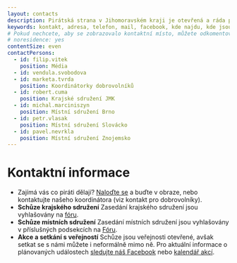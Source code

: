 ```yaml
---
layout: contacts
description: Pirátská strana v Jihomoravském kraji je otevřená a ráda přivítá dobrovolníky a odpoví na dotazy kritiků.
keywords: kontakt, adresa, telefon, mail, facebook, kde najdu, kde jsou
# Pokud nechcete, aby se zobrazovalo kontaktní místo, můžete odkomentovat následující řádek:
# noresidence: yes
contentSize: even
contactPersons:
  - id: filip.vitek
    position: Média
  - id: vendula.svobodova
  - id: marketa.tvrda
    position: Koordinátorky dobrovolníků
  - id: robert.cuma
    position: Krajské sdružení JMK
  - id: michal.marciniszyn
    position: Místní sdružení Brno
  - id: petr.vlasak
    position: Místní sdružení Slovácko
  - id: pavel.nevrkla
    position: Místní sdružení Znojemsko
---
```


<div class="o-section-header o-section-header--indented">
  <h1 class="t-h2-alt">Kontaktní informace</h1>
</div>

- Zajímá vás co piráti dělají? [Naloďte se](https://nalodeni.pirati.cz/) a buďte v obraze, nebo kontaktujte našeho koordinátora (viz kontakt pro dobrovolníky).
- **Schůze krajského sdružení** Zasedání krajského sdružení jsou vyhlašovány na <a href="https://forum.pirati.cz/viewforum.php?f=567" target="_blank">fóru</a>.
- **Schůze místních sdružení** Zasedání místních sdružení jsou vyhlašovány v příslušných podsekcích na <a href="https://forum.pirati.cz/viewforum.php?f=589&sid=5d5208f19575021e0302aa8867091462" target="_blank">Fóru</a>.
- **Akce a setkání s veřejností** Schůze jsou veřejnosti otevřené, avšak setkat se s námi můžete i neformálně mimo ně. Pro aktuální informace o plánovaných událostech <a href="https://www.facebook.com/CPS.JMK/" target="_blank">sledujte náš Facebook</a> nebo <a href="https://calendar.google.com/calendar/embed?src=aab301nnugmna65grbnt6jv18k%40group.calendar.google.com&ctz=Europe%2FPrague">kalendář akcí</a>.
